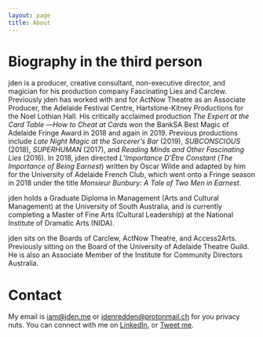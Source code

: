 ```yaml
---
layout: page
title: About
---
```


# Biography in the third person

jden is a producer, creative consultant, non-executive director, and magician for his production company Fascinating Lies and Carclew. Previously jden has worked with and for ActNow Theatre as an Associate Producer, the Adelaide Festival Centre, Hartstone-Kitney Productions for the Noel Lothian Hall. His critically acclaimed production *The Expert at the Card Table* —*How to Cheat at Cards* won the BankSA Best Magic of Adelaide Fringe Award in 2018 and again in 2019.  Previous productions include *Late Night Magic at the Sorcerer’s Bar* (2019), *SUBCONSCIOUS* (2018), *SUPERHUMAN* (2017), and *Reading Minds and Other Fascinating Lies* (2016). In 2018, jden directed *L’Importance D’Être Constant* (*The Importance of Being Earnest*) written by Oscar Wilde and adapted by him for the University of Adelaide French Club, which went onto a Fringe season in 2018 under the title *Monsieur Bunbury: A Tale of Two Men in Earnest*.

jden holds a Graduate Diploma in Management (Arts and Cultural Management) at the University of South Australia, and is currently completing a Master of Fine Arts (Cultural Leadership) at the National Institute of Dramatic Arts (NIDA).

jden sits on the Boards of Carclew, ActNow Theatre, and Access2Arts. Previously sitting on the Board of the University of Adelaide Theatre Guild. He is also an Associate Member of the Institute for Community Directors Australia.

# Contact

My email is [iam@jden.me](mailto:iam@jden.me) or [jdenredden@protonmail.ch](mailto:jdenredden@protonmail.ch) for you privacy nuts. You can connect with me on [LinkedIn](https://www.linkedin.com/in/jdenredden), or [Tweet me](https://www.twitter.com/jden). 